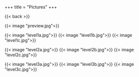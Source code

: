 +++
title = "Pictures"
+++

{{< back >}}

{{< image "preview.jpg">}}

{{< image "level1a.jpg">}}
{{< image "level1b.jpg">}}
{{< image "level1c.jpg">}}

{{< image "level2a.jpg">}}
{{< image "level2b.jpg">}}
{{< image "level2c.jpg">}}

{{< image "level3a.jpg">}}
{{< image "level3b.jpg">}}
{{< image "level3c.jpg">}}
